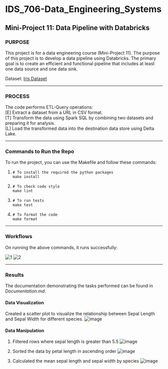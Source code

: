 # IDS_706-Data_Engineering_Systems
## Mini-Project 11: Data Pipeline with Databricks

### PURPOSE

This project is for a data engineering course (Mini-Project 11). The purpose of this project is to develop a data pipeline using Databricks. The primary goal is to create an efficient and functional pipeline that includes at least one data source and one data sink.

Dataset: [Iris Dataset](https://gist.github.com/netj/8836201)

***

### PROCESS

The code performs ETL-Query operations:  
[E] Extract a dataset from a URL in CSV format.  
[T] Transform the data using Spark SQL by combining two datasets and preparing it for analysis.  
[L] Load the transformed data into the destination data store using Delta Lake.
   
***

### Commands to Run the Repo

To run the project, you can use the Makefile and follow these commands:
1. ```
   # To install the required the python packages
   make install
   ```
2. ```
   # To check code style
   make lint
   ```
3. ```
   # To run tests
   make test
   ```
4. ```
   # To format the code
   make format
   ```

***

### Workflows

On running the above commands, it runs successfully:

![1](https://github.com/afraa-n/afraa-noureen_Mini-Project-9/assets/143756865/0cea640f-1af7-4b30-9b99-38c5432f6324)
![2](https://github.com/afraa-n/afraa-noureen_Mini-Project-9/assets/143756865/9022f67d-22a5-485a-b881-d8a40ba4d5a5)

***

### Results

The documentation demonstrating the tasks performed can be found in _Documentation.md_.

#### Data Visualization
Created a scatter plot to visualize the relationship between Sepal Length and Sepal Width for different species.
![image](https://github.com/afraa-n/afraa-noureen_Mini-Project-9/assets/143756865/3277a351-f838-4b86-a3a0-195963ae24fe)

#### Data Manipulation
1. Filtered rows where sepal length is greater than 5.5
![image](https://github.com/afraa-n/afraa-noureen_Mini-Project-9/assets/143756865/00fa416f-8a6b-478c-a2bf-e0d84bd0fd0a)

2. Sorted the data by petal length in ascending order
![image](https://github.com/afraa-n/afraa-noureen_Mini-Project-9/assets/143756865/9601a1d7-7743-4624-9688-7873f8b1a12d)

3. Calculated the mean sepal length and sepal width by species
![image](https://github.com/afraa-n/afraa-noureen_Mini-Project-9/assets/143756865/4dadbbf1-2607-4f1f-9e6c-467da49ea815)
